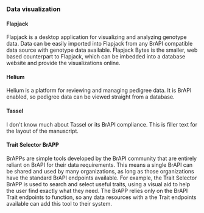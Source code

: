 ### Data visualization 
<!-- 
* General use case description(s)
* Specific tool examples 
* Alternate solutions/ why is it better with BrAPI
* future related use cases, areas to improve -->

#### Flapjack

<!-- Peter S: Stub paragraph to stimulate the writing process. Please edit, rewrite, or delete as needed. -->
Flapjack is a desktop application for visualizing and analyzing genotype data. Data can be easily imported into Flapjack from any BrAPI compatible data source with genotype data available. Flapjack Bytes is the smaller, web based counterpart to Flapjack, which can be imbedded into a database website and provide the visualizations online. 

#### Helium

<!-- Peter S: Stub paragraph to stimulate the writing process. Please edit, rewrite, or delete as needed. -->
Helium is a platform for reviewing and managing pedigree data. It is BrAPI enabled, so pedigree data can be viewed straight from a database. 

#### Tassel

<!-- Peter S: Stub paragraph to stimulate the writing process. Please edit, rewrite, or delete as needed. -->
I don't know much about Tassel or its BrAPI compliance. This is filler text for the layout of the manuscript.

#### Trait Selector BrAPP

<!-- Peter S: Stub paragraph to stimulate the writing process. Please edit, rewrite, or delete as needed. -->
BrAPPs are simple tools developed by the BrAPI community that are entirely reliant on BrAPI for their data requirements. This means a single BrAPI can be shared and used by many organizations, as long as those organizations have the standard BrAPI endpoints available. For example, the Trait Selector BrAPP is used to search and select useful traits, using a visual aid to help the user find exactly what they need. The BrAPP relies only on the BrAPI Trait endpoints to function, so any data resources with a the Trait endpoints available can add this tool to their system.
